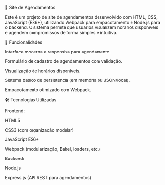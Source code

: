 📅 Site de Agendamentos

Este é um projeto de site de agendamentos desenvolvido com HTML, CSS, JavaScript (ES6+), utilizando Webpack para empacotamento e Node.js para o backend. O sistema permite que usuários visualizem horários disponíveis e agendem compromissos de forma simples e intuitiva.

🚀 Funcionalidades

Interface moderna e responsiva para agendamento.

Formulário de cadastro de agendamentos com validação.

Visualização de horários disponíveis.

Sistema básico de persistência (em memória ou JSON/local).

Empacotamento otimizado com Webpack.

🛠️ Tecnologias Utilizadas

Frontend:

HTML5

CSS3 (com organização modular)

JavaScript ES6+

Webpack (modularização, Babel, loaders, etc.)

Backend:

Node.js

Express.js (API REST para agendamentos)
